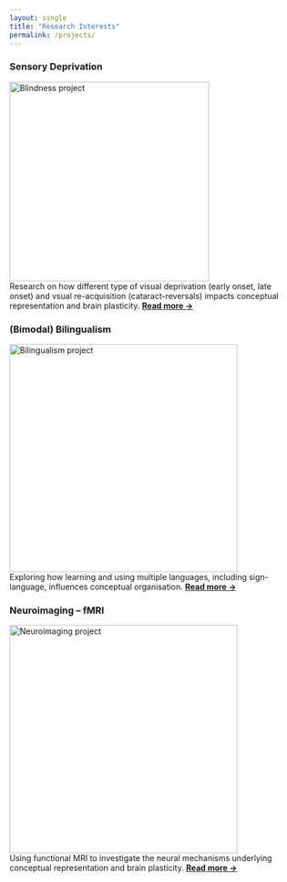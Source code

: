 ```yaml
---
layout: single
title: "Research Interests"
permalink: /projects/
---
```


### Sensory Deprivation
<img src="/assets/images/blindness.png" alt="Blindness project" width="350"/><br/>
Research on how different type of visual deprivation (early onset, late onset) and vsual re-acquisition (cataract-reversals) impacts conceptual representation and brain plasticity.
**[Read more →](/projects/blindness/)**

### (Bimodal) Bilingualism
<img src="/assets/images/bilingualism.png" alt="Bilingualism project" width="400"/><br/>
Exploring how learning and using multiple languages, including sign-language, influences conceptual organisation.
**[Read more →](/projects/bilingualism/)**

### Neuroimaging – fMRI 
<img src="/assets/images/neuroimaging.png" alt="Neuroimaging project" width="400"/><br/>
Using functional MRI to investigate the neural mechanisms underlying conceptual representation and brain plasticity.
**[Read more →](/projects/neuroimaging-fmri/)**

